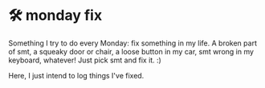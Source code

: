 # 🛠️ monday fix

Something I try to do every Monday: fix something in my life. A broken part of smt, a squeaky door or chair, a loose button in my car, smt wrong in my keyboard, whatever! Just pick smt and fix it. :)

Here, I just intend to log things I've fixed.
